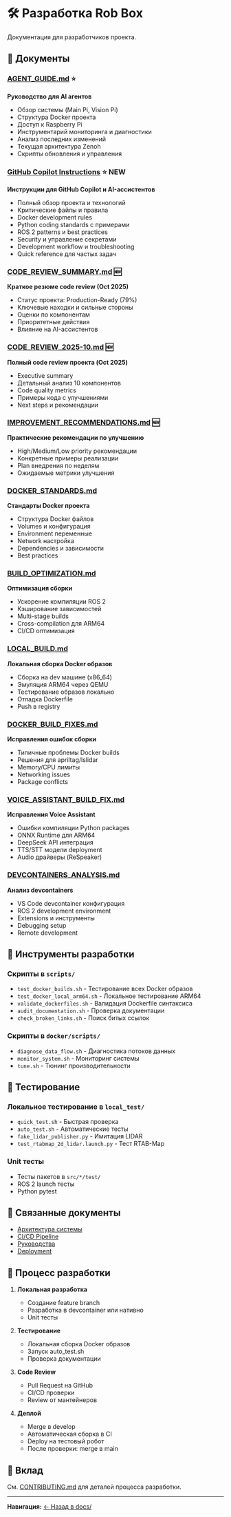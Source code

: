 # 🛠️ Разработка Rob Box

Документация для разработчиков проекта.

## 📄 Документы

### [AGENT_GUIDE.md](AGENT_GUIDE.md) ⭐
**Руководство для AI агентов**

- Обзор системы (Main Pi, Vision Pi)
- Структура Docker проекта
- Доступ к Raspberry Pi
- Инструментарий мониторинга и диагностики
- Анализ последних изменений
- Текущая архитектура Zenoh
- Скрипты обновления и управления

### [GitHub Copilot Instructions](../../.github/copilot-instructions.md) ⭐ NEW
**Инструкции для GitHub Copilot и AI-ассистентов**

- Полный обзор проекта и технологий
- Критические файлы и правила
- Docker development rules
- Python coding standards с примерами
- ROS 2 patterns и best practices
- Security и управление секретами
- Development workflow и troubleshooting
- Quick reference для частых задач

### [CODE_REVIEW_SUMMARY.md](CODE_REVIEW_SUMMARY.md) 🆕
**Краткое резюме code review (Oct 2025)**

- Статус проекта: Production-Ready (79%)
- Ключевые находки и сильные стороны
- Оценки по компонентам
- Приоритетные действия
- Влияние на AI-ассистентов

### [CODE_REVIEW_2025-10.md](CODE_REVIEW_2025-10.md) 🆕
**Полный code review проекта (Oct 2025)**

- Executive summary
- Детальный анализ 10 компонентов
- Code quality metrics
- Примеры кода с улучшениями
- Next steps и рекомендации

### [IMPROVEMENT_RECOMMENDATIONS.md](IMPROVEMENT_RECOMMENDATIONS.md) 🆕
**Практические рекомендации по улучшению**

- High/Medium/Low priority рекомендации
- Конкретные примеры реализации
- Plan внедрения по неделям
- Ожидаемые метрики улучшения

### [DOCKER_STANDARDS.md](DOCKER_STANDARDS.md)
**Стандарты Docker проекта**

- Структура Docker файлов
- Volumes и конфигурация
- Environment переменные
- Network настройка
- Dependencies и зависимости
- Best practices

### [BUILD_OPTIMIZATION.md](BUILD_OPTIMIZATION.md)
**Оптимизация сборки**

- Ускорение компиляции ROS 2
- Кэширование зависимостей
- Multi-stage builds
- Cross-compilation для ARM64
- CI/CD оптимизация

### [LOCAL_BUILD.md](LOCAL_BUILD.md)
**Локальная сборка Docker образов**

- Сборка на dev машине (x86_64)
- Эмуляция ARM64 через QEMU
- Тестирование образов локально
- Отладка Dockerfile
- Push в registry

### [DOCKER_BUILD_FIXES.md](DOCKER_BUILD_FIXES.md)
**Исправления ошибок сборки**

- Типичные проблемы Docker builds
- Решения для apriltag/lslidar
- Memory/CPU лимиты
- Networking issues
- Package conflicts

### [VOICE_ASSISTANT_BUILD_FIX.md](VOICE_ASSISTANT_BUILD_FIX.md)
**Исправления Voice Assistant**

- Ошибки компиляции Python packages
- ONNX Runtime для ARM64
- DeepSeek API интеграция
- TTS/STT модели deployment
- Audio драйверы (ReSpeaker)

### [DEVCONTAINERS_ANALYSIS.md](DEVCONTAINERS_ANALYSIS.md)
**Анализ devcontainers**

- VS Code devcontainer конфигурация
- ROS 2 development environment
- Extensions и инструменты
- Debugging setup
- Remote development

## 🔧 Инструменты разработки

### Скрипты в `scripts/`
- `test_docker_builds.sh` - Тестирование всех Docker образов
- `test_docker_local_arm64.sh` - Локальное тестирование ARM64
- `validate_dockerfiles.sh` - Валидация Dockerfile синтаксиса
- `audit_documentation.sh` - Проверка документации
- `check_broken_links.sh` - Поиск битых ссылок

### Скрипты в `docker/scripts/`
- `diagnose_data_flow.sh` - Диагностика потоков данных
- `monitor_system.sh` - Мониторинг системы
- `tune.sh` - Тюнинг производительности

## 🧪 Тестирование

### Локальное тестирование в `local_test/`
- `quick_test.sh` - Быстрая проверка
- `auto_test.sh` - Автоматические тесты
- `fake_lidar_publisher.py` - Имитация LIDAR
- `test_rtabmap_2d_lidar.launch.py` - Тест RTAB-Map

### Unit тесты
- Тесты пакетов в `src/*/test/`
- ROS 2 launch тесты
- Python pytest

## 🔗 Связанные документы

- [Архитектура системы](../architecture/SYSTEM_OVERVIEW.md)
- [CI/CD Pipeline](../CI_CD_PIPELINE.md)
- [Руководства](../guides/)
- [Deployment](../deployment/)

## 📝 Процесс разработки

1. **Локальная разработка**
   - Создание feature branch
   - Разработка в devcontainer или нативно
   - Unit тесты

2. **Тестирование**
   - Локальная сборка Docker образов
   - Запуск auto_test.sh
   - Проверка документации

3. **Code Review**
   - Pull Request на GitHub
   - CI/CD проверки
   - Review от мантейнеров

4. **Деплой**
   - Merge в develop
   - Автоматическая сборка в CI
   - Deploy на тестовый робот
   - После проверки: merge в main

## 🤝 Вклад

См. [CONTRIBUTING.md](../../../../CONTRIBUTING.md) для деталей процесса разработки.

---

**Навигация:** [← Назад в docs/](../README.md)
